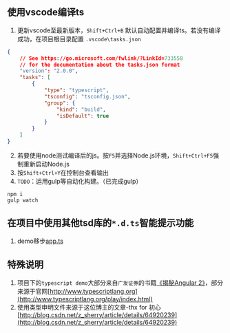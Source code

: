 ## 使用vscode编译ts
1. 更新vscode至最新版本，`Shift+Ctrl+B` 默认自动配置并编译ts。若没有编译成功，在项目根目录配置 `.vscode\tasks.json`
``` json
{
    // See https://go.microsoft.com/fwlink/?LinkId=733558
    // for the documentation about the tasks.json format
    "version": "2.0.0",
    "tasks": [
        {
            "type": "typescript",
            "tsconfig": "tsconfig.json",
            "group": {
                "kind": "build",
                "isDefault": true
            }
        }
    ]
}
```
2. 若要使用node测试编译后的js。按`F5`并选择Node.js环境，`Shift+Ctrl+F5`强制重新启动Node.js
3. 按`Shift+Ctrl+Y`在控制台查看输出
4. `TODO`：运用gulp等自动化构建。（已完成gulp）
``` shell
npm i
gulp watch
```

## 在项目中使用其他tsd库的`*.d.ts`智能提示功能
1. demo移步[app.ts](https://github.com/ReySun/typescript/blob/master/app.ts)

## 特殊说明
1. 项目下的`typescript demo`大部分来自`广发证券`的书籍[《揭秘Angular 2》](https://www.amazon.cn/%E6%8F%AD%E7%A7%98Angular-2-%E5%B9%BF%E5%8F%91%E8%AF%81%E5%88%B8%E4%BA%92%E8%81%94%E7%BD%91%E9%87%91%E8%9E%8D%E6%8A%80%E6%9C%AF%E5%9B%A2%E9%98%9F/dp/B01NBOQCJW/ref=sr_1_fkmr1_1?ie=UTF8&qid=1500181400&sr=8-1-fkmr1&keywords=angular-2-step-by-step-)，部分来源于官网[http://www.typescriptlang.org](http://www.typescriptlang.org/play/index.html)
2. 使用类型申明文件来源于这位博主的文章-thx for 初心[http://blog.csdn.net/z_sherry/article/details/64920239](http://blog.csdn.net/z_sherry/article/details/64920239)
